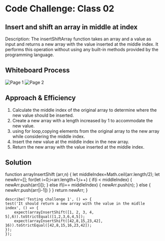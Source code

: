 # Code Challenge: Class 02
## Insert and shift an array in middle at index
 Description:
              The insertShiftArray function takes an array and a value as input and returns a new array with the value inserted at the middle index. It performs this operation without using any built-in methods provided by the programming language.

## Whiteboard Process
![Page 1](https://i.ibb.co/GnB233s/Slide1.jpg)
![Page 2](https://i.ibb.co/L816SLC/Slide2.jpg)

## Approach & Efficiency
1. Calculate the middle index of the original array to determine where the new value should be inserted.
2. Create a new array with a length increased by 1 to accommodate the new value.
3. using for loop,copying elements from the original array to the new array while considering the middle index.
4. Insert the new value at the middle index in the new array.
5. Return the new array with the value inserted at the middle index.

## Solution
   function arrayInsertShift (arr,n)
{
    let middleIndex=Math.ceil(arr.length/2);
    let newArr=[];
    for(let i=0;i<arr.length+1;i++)
    {
        if(i < middleIndex)
        {
            newArr.push(arr[i]);
        }
        else if(i== middleIndex)
        {
           newArr.push(n);
        }
        else
        {
            newArr.push(arr[i-1])
        }
    }
    return newArr;
}

    describe('Testing challenge 1', () => {
    test('It should return a new array with the value in the midlle index', () => {
        expect(arrayInsertShift([1, 2, 3, 4, 5],6)).toStrictEqual([1,2,3,6,4,5]);
        expect(arrayInsertShift([42,8,15,23,42], 16)).toStrictEqual([42,8,15,16,23,42]);
    });
    });